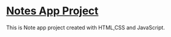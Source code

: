 # [Notes App Project](https://godofwargreece.github.io/Notes-App/)

This is Note app project created with HTML,CSS and JavaScript.
